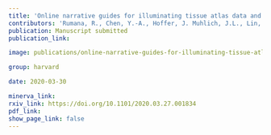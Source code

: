 ```yaml
---
title: 'Online narrative guides for illuminating tissue atlas data and digital pathology images.'
contributors: 'Rumana, R., Chen, Y.-A., Hoffer, J. Muhlich, J.L., Lin, J.-R., Krueger, R., Pfister, H., Mitchell, R., Santagata, S., & Sorger, P. K. (2020).'
publication: Manuscript submitted
publication_link:

image: publications/online-narrative-guides-for-illuminating-tissue-atlas-data-and-digital-pathology-images.PNG

group: harvard

date: 2020-03-30

minerva_link:
rxiv_link: https://doi.org/10.1101/2020.03.27.001834
pdf_link:
show_page_link: false
---
```


